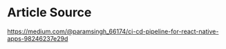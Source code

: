 # Article Source

https://medium.com/@paramsingh_66174/ci-cd-pipeline-for-react-native-apps-98246237e29d
